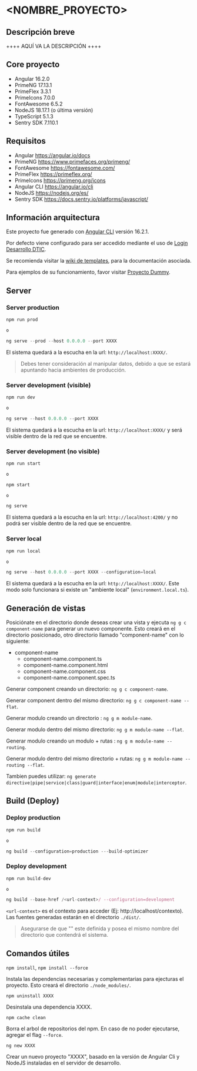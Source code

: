 # <NOMBRE_PROYECTO>

## Descripción breve

++++ AQUÍ VA LA DESCRIPCIÓN ++++

## Core proyecto

- Angular 16.2.0
- PrimeNG 17.13.1
- PrimeFlex 3.3.1
- PrimeIcons 7.0.0
- FontAwesome 6.5.2
- NodeJS 18.17.1 (o última versión)
- TypeScript 5.1.3
- Sentry SDK 7.110.1

## Requisitos

- Angular https://angular.io/docs
- PrimeNG https://www.primefaces.org/primeng/
- FontAwesome https://fontawesome.com/
- PrimeFlex https://primeflex.org/
- PrimeIcons https://primeng.org/icons
- Angular CLI https://angular.io/cli
- NodeJS https://nodejs.org/es/
- Sentry SDK https://docs.sentry.io/platforms/javascript/

## Información arquitectura

Este proyecto fue generado con [Angular CLI](https://github.com/angular/angular-cli) versión 16.2.1.

Por defecto viene configurado para ser accedido mediante el uso de [Login Desarrollo DTIC](http://desarrollodtic.uv.cl/loginDesarrollo/).

Se recomienda visitar la [wiki de templates](https://github.com/dticuv/templateFrontend/wiki), para la documentación asociada.

Para ejemplos de su funcionamiento, favor visitar [Proyecto Dummy](http://desarrollodtic.uv.cl/proyectoDummy/).

## Server

### Server production

```js
npm run prod

o

ng serve --prod --host 0.0.0.0 --port XXXX
```

El sistema quedará a la escucha en la url: `http://localhost:XXXX/`.

> Debes tener consideración al manipular datos, debido a que se estará apuntando hacia ambientes de producción.

### Server development (visible)

```js
npm run dev

o

ng serve --host 0.0.0.0 --port XXXX
```

El sistema quedará a la escucha en la url: `http://localhost:XXXX/` y será visible dentro de la red que se encuentre.

### Server development (no visible)

```js
npm run start

o

npm start

o

ng serve
```

El sistema quedará a la escucha en la url: `http://localhost:4200/` y no podrá ser visible dentro de la red que se encuentre.

### Server local

```js
npm run local

o

ng serve --host 0.0.0.0 --port XXXX --configuration=local
```

El sistema quedará a la escucha en la url: `http://localhost:XXXX/`. Este modo solo funcionara si existe un "ambiente local" (`environment.local.ts`).

## Generación de vistas

Posiciónate en el directorio donde deseas crear una vista y ejecuta `ng g c component-name` para generar un nuevo componente. Esto creará en el directorio posicionado, otro directorio llamado "component-name" con lo siguiente:

- component-name
  - component-name.component.ts
  - component-name.component.html
  - component-name.component.css
  - component-name.component.spec.ts

Generar component creando un directorio: `ng g c component-name`.

Generar component dentro del mismo directorio: `ng g c component-name --flat`.

Generar modulo creando un directorio : `ng g m module-name`.

Generar modulo dentro del mismo directorio: `ng g m module-name --flat`.

Generar modulo creando un modulo + rutas : `ng g m module-name --routing`.

Generar modulo dentro del mismo directorio + rutas: `ng g m module-name --routing --flat`.

Tambien puedes utilizar: `ng generate directive|pipe|service|class|guard|interface|enum|module|interceptor`.

## Build (Deploy)

### Deploy production

```js
npm run build

o

ng build --configuration=production ---build-optimizer
```

### Deploy development

```js
npm run build-dev

o

ng build --base-href /<url-context>/ --configuration=development
```

`<url-context>` es el contexto para acceder (Ej: http://localhost/contexto). Las fuentes generadas estarán en el directorio `./dist/`.

> Asegurarse de que "<url-context>" este definida y posea el mismo nombre del directorio que contendrá el sistema.

## Comandos útiles

`npm install`, `npm install --force`

Instala las dependencias necesarias y complementarias para ejecturas el proyecto. Esto creará el directorio `./node_modules/`.

`npm uninstall XXXX`

Desinstala una dependencia XXXX.

`npm cache clean`

Borra el arbol de repositorios del npm. En caso de no poder ejecutarse, agregar el flag `--force`.

`ng new XXXX`

Crear un nuevo proyecto "XXXX", basado en la versión de Angular Cli y NodeJS instaladas en el servidor de desarrollo.
